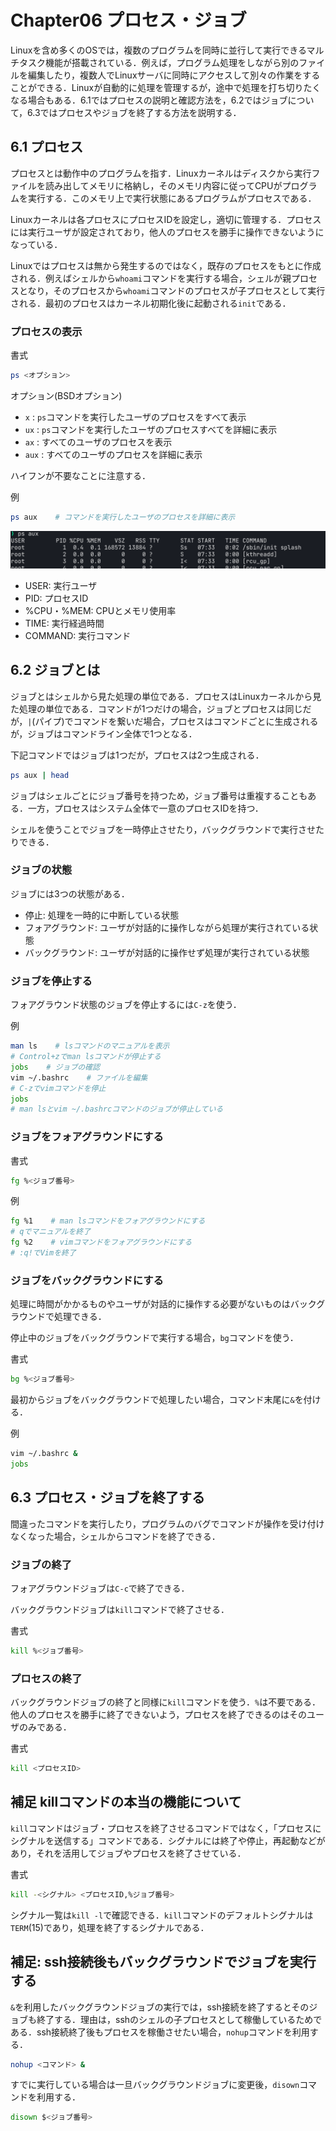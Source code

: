 # Chapter06 プロセス・ジョブ

Linuxを含め多くのOSでは，複数のプログラムを同時に並行して実行できるマルチタスク機能が搭載されている．例えば，プログラム処理をしながら別のファイルを編集したり，複数人でLinuxサーバに同時にアクセスして別々の作業をすることができる．Linuxが自動的に処理を管理するが，途中で処理を打ち切りたくなる場合もある．6.1ではプロセスの説明と確認方法を，6.2ではジョブについて，6.3ではプロセスやジョブを終了する方法を説明する．

## 6.1 プロセス

プロセスとは動作中のプログラムを指す．Linuxカーネルはディスクから実行ファイルを読み出してメモリに格納し，そのメモリ内容に従ってCPUがプログラムを実行する．このメモリ上で実行状態にあるプログラムがプロセスである．

Linuxカーネルは各プロセスにプロセスIDを設定し，適切に管理する．プロセスには実行ユーザが設定されており，他人のプロセスを勝手に操作できないようになっている．

Linuxではプロセスは無から発生するのではなく，既存のプロセスをもとに作成される．例えばシェルから`whoami`コマンドを実行する場合，シェルが親プロセスとなり，そのプロセスから`whoami`コマンドのプロセスが子プロセスとして実行される．最初のプロセスはカーネル初期化後に起動される`init`である．

### プロセスの表示

書式

```bash
ps <オプション>
```

オプション(BSDオプション)

- `x` : `ps`コマンドを実行したユーザのプロセスをすべて表示
- `ux` : `ps`コマンドを実行したユーザのプロセスすべてを詳細に表示
- `ax` : すべてのユーザのプロセスを表示
- `aux` : すべてのユーザのプロセスを詳細に表示

ハイフンが不要なことに注意する．

例

```bash
ps aux    # コマンドを実行したユーザのプロセスを詳細に表示
```

![Untitled](./images/chapter06_example.png)

- USER: 実行ユーザ
- PID: プロセスID
- %CPU・%MEM: CPUとメモリ使用率
- TIME: 実行経過時間
- COMMAND: 実行コマンド

## 6.2 ジョブとは

ジョブとはシェルから見た処理の単位である．プロセスはLinuxカーネルから見た処理の単位である．コマンドが1つだけの場合，ジョブとプロセスは同じだが，`|`(パイプ)でコマンドを繋いだ場合，プロセスはコマンドごとに生成されるが，ジョブはコマンドライン全体で1つとなる．

下記コマンドではジョブは1つだが，プロセスは2つ生成される．

```bash
ps aux | head
```

ジョブはシェルごとにジョブ番号を持つため，ジョブ番号は重複することもある．一方，プロセスはシステム全体で一意のプロセスIDを持つ．

シェルを使うことでジョブを一時停止させたり，バックグラウンドで実行させたりできる．

### ジョブの状態

ジョブには3つの状態がある．

- 停止: 処理を一時的に中断している状態
- フォアグラウンド: ユーザが対話的に操作しながら処理が実行されている状態
- バックグラウンド: ユーザが対話的に操作せず処理が実行されている状態

### ジョブを停止する

フォアグラウンド状態のジョブを停止するには`C-z`を使う．

例

```bash
man ls    # lsコマンドのマニュアルを表示
# Control+zでman lsコマンドが停止する
jobs    # ジョブの確認
vim ~/.bashrc    # ファイルを編集
# C-zでvimコマンドを停止
jobs
# man lsとvim ~/.bashrcコマンドのジョブが停止している
```

### ジョブをフォアグラウンドにする

書式

```bash
fg %<ジョブ番号>
```

例

```bash
fg %1    # man lsコマンドをフォアグラウンドにする
# qでマニュアルを終了
fg %2    # vimコマンドをフォアグラウンドにする
# :q!でVimを終了
```

### ジョブをバックグラウンドにする

処理に時間がかかるものやユーザが対話的に操作する必要がないものはバックグラウンドで処理できる．

停止中のジョブをバックグラウンドで実行する場合，`bg`コマンドを使う．

書式

```bash
bg %<ジョブ番号>
```

最初からジョブをバックグラウンドで処理したい場合，コマンド末尾に`&`を付ける．

例

```bash
vim ~/.bashrc &
jobs
```

## 6.3 プロセス・ジョブを終了する

間違ったコマンドを実行したり，プログラムのバグでコマンドが操作を受け付けなくなった場合，シェルからコマンドを終了できる．

### ジョブの終了

フォアグラウンドジョブは`C-c`で終了できる．

バックグラウンドジョブは`kill`コマンドで終了させる．

書式

```bash
kill %<ジョブ番号>
```

### プロセスの終了

バックグラウンドジョブの終了と同様に`kill`コマンドを使う．`%`は不要である．他人のプロセスを勝手に終了できないよう，プロセスを終了できるのはそのユーザのみである．

書式

```bash
kill <プロセスID>
```

## 補足 killコマンドの本当の機能について

`kill`コマンドはジョブ・プロセスを終了させるコマンドではなく，「プロセスにシグナルを送信する」コマンドである．シグナルには終了や停止，再起動などがあり，それを活用してジョブやプロセスを終了させている．

書式

```bash
kill -<シグナル> <プロセスID,%ジョブ番号>
```

シグナル一覧は`kill -l`で確認できる．`kill`コマンドのデフォルトシグナルは`TERM`(15)であり，処理を終了するシグナルである．

## 補足: ssh接続後もバックグラウンドでジョブを実行する

`&`を利用したバックグラウンドジョブの実行では，ssh接続を終了するとそのジョブも終了する．理由は，sshのシェルの子プロセスとして稼働しているためである．ssh接続終了後もプロセスを稼働させたい場合，`nohup`コマンドを利用する．

```bash
nohup <コマンド> &
```

すでに実行している場合は一旦バックグラウンドジョブに変更後，`disown`コマンドを利用する．

```bash
disown $<ジョブ番号>
```
